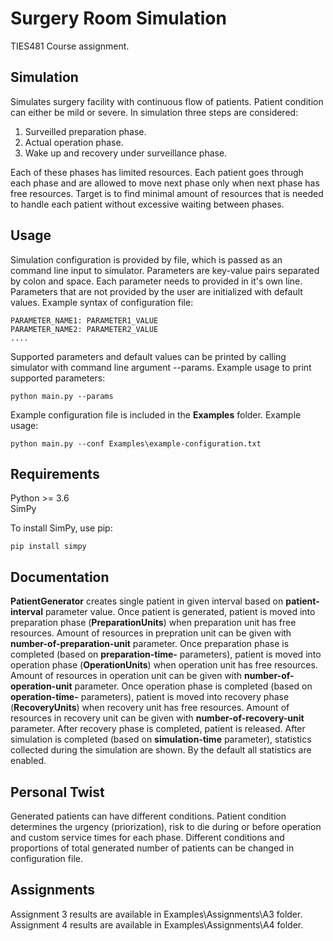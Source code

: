 # Surgery Room Simulation
TIES481 Course assignment.

## Simulation

Simulates surgery facility with continuous flow of patients. Patient condition can either be mild or severe. In simulation three steps are considered:
1. Surveilled preparation phase.
2. Actual operation phase.
3. Wake up and recovery under surveillance phase.

Each of these phases has limited resources. Each patient goes through each phase and are allowed to move next phase only when next phase has free resources. Target is to find minimal amount of resources that is needed to handle each patient without excessive waiting between phases.


## Usage

Simulation configuration is provided by file, which is passed as an command line input to simulator. Parameters are key-value pairs separated by colon and space. Each parameter needs to provided in it's own line. Parameters that are not provided by the user are initialized with default values. Example syntax of configuration file:

```
PARAMETER_NAME1: PARAMETER1_VALUE
PARAMETER_NAME2: PARAMETER2_VALUE
....
```

Supported parameters and default values can be printed by calling simulator with command line argument --params. Example usage to print supported parameters:
```
python main.py --params
```

Example configuration file is included in the **Examples** folder.
Example usage:
```
python main.py --conf Examples\example-configuration.txt
```

## Requirements
Python >= 3.6  
SimPy

To install SimPy, use pip:
```
pip install simpy
```

## Documentation

**PatientGenerator** creates single patient in given interval based on **patient-interval** parameter value. Once patient is generated, patient is moved into preparation phase (**PreparationUnits**) when preparation unit has free resources. Amount of resources in prepration unit can be given with **number-of-preparation-unit** parameter. Once preparation phase is completed (based on **preparation-time-** parameters), patient is moved into operation phase (**OperationUnits**) when operation unit has free resources. Amount of resources in operation unit can be given with **number-of-operation-unit** parameter. Once operation phase is completed (based on **operation-time-** parameters), patient is moved into recovery phase (**RecoveryUnits**) when recovery unit has free resources. Amount of resources in recovery unit can be given with **number-of-recovery-unit** parameter. After recovery phase is completed, patient is released. After simulation is completed (based on **simulation-time** parameter), statistics collected during the simulation are shown. By the default all statistics are enabled.


## Personal Twist

Generated patients can have different conditions. Patient condition determines the urgency (priorization), risk to die during or before operation and custom service times for each phase. Different conditions and proportions of total generated number of patients can be changed in configuration file.


## Assignments

Assignment 3 results are available in Examples\Assignments\A3 folder.  
Assignment 4 results are available in Examples\Assignments\A4 folder.
